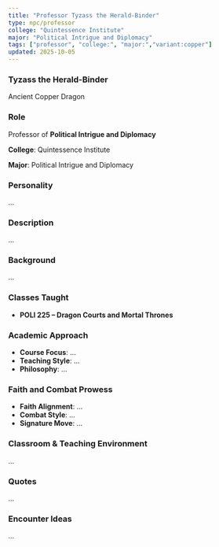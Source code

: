 ```yaml
---
title: "Professor Tyzass the Herald-Binder"
type: npc/professor
college: "Quintessence Institute"
major: "Political Intrigue and Diplomacy"
tags: ["professor", "college:", "major:","variant:copper"]
updated: 2025-10-05
---
```

### Tyzass the Herald-Binder

Ancient Copper Dragon

### Role

Professor of **Political Intrigue and Diplomacy**

**College**: Quintessence Institute

**Major**: Political Intrigue and Diplomacy

### Personality

...

### Description

...

### Background

...

### Classes Taught

- **POLI 225 – Dragon Courts and Mortal Thrones**

### Academic Approach

- **Course Focus**: ...
- **Teaching Style**: ...
- **Philosophy**: ...

### Faith and Combat Prowess

- **Faith Alignment**: ...
- **Combat Style**: ...
- **Signature Move**: ...

### Classroom & Teaching Environment

...

### Quotes

...

### Encounter Ideas

...
